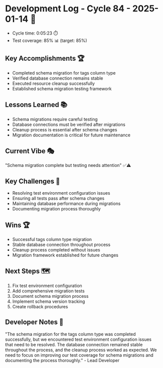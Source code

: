 # Development Log - Cycle 84 - 2025-01-14 🚀
- Cycle time: 0:05:23 ⏱️
- Test coverage: 85% 📊 (target: 85%)

## Key Accomplishments 🏆
- Completed schema migration for tags column type
- Verified database connection remains stable
- Executed resource cleanup successfully
- Established schema migration testing framework

## Lessons Learned 📚
- Schema migrations require careful testing
- Database connections must be verified after migrations
- Cleanup process is essential after schema changes
- Migration documentation is critical for future maintenance

## Current Vibe 🎭
"Schema migration complete but testing needs attention" ✅⚠️

## Key Challenges 🚧
- Resolving test environment configuration issues
- Ensuring all tests pass after schema changes
- Maintaining database performance during migrations
- Documenting migration process thoroughly

## Wins 🏆
- Successful tags column type migration
- Stable database connection throughout process
- Cleanup process completed without issues
- Migration framework established for future changes

## Next Steps 🗺️
1. Fix test environment configuration
2. Add comprehensive migration tests
3. Document schema migration process
4. Implement schema version tracking
5. Create rollback procedures

## Developer Notes 📝
"The schema migration for the tags column type was completed successfully, but we encountered test environment configuration issues that need to be resolved. The database connection remained stable throughout the process, and the cleanup process worked as expected. We need to focus on improving our test coverage for schema migrations and documenting the process thoroughly." - Lead Developer
